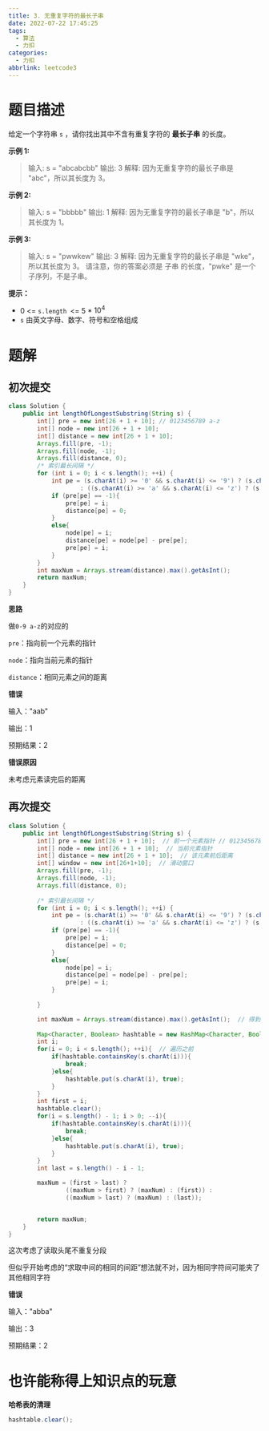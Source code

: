 ```yaml
---
title: 3. 无重复字符的最长子串
date: 2022-07-22 17:45:25
tags: 
  - 算法
  - 力扣
categories:
  - 力扣
abbrlink: leetcode3
---
```


# 题目描述

给定一个字符串 `s` ，请你找出其中不含有重复字符的 **最长子串** 的长度。

**示例 1:**

> 输入: s = "abcabcbb"
> 输出: 3 
> 解释: 因为无重复字符的最长子串是 "abc"，所以其长度为 3。

**示例 2:**

> 输入: s = "bbbbb"
> 输出: 1
> 解释: 因为无重复字符的最长子串是 "b"，所以其长度为 1。

**示例 3:**

> 输入: s = "pwwkew"
> 输出: 3
> 解释: 因为无重复字符的最长子串是 "wke"，所以其长度为 3。
>      请注意，你的答案必须是 子串 的长度，"pwke" 是一个子序列，不是子串。

**提示：**

- 0 <= `s.length `<= 5 * $10^4$
- `s` 由英文字母、数字、符号和空格组成

# 题解

## 初次提交

```java
class Solution {
    public int lengthOfLongestSubstring(String s) {
        int[] pre = new int[26 + 1 + 10]; // 0123456789 a-z
        int[] node = new int[26 + 1 + 10];
        int[] distance = new int[26 + 1 + 10];
        Arrays.fill(pre, -1);
        Arrays.fill(node, -1);
        Arrays.fill(distance, 0);
        /* 索引最长间隔 */
        for (int i = 0; i < s.length(); ++i) {
            int pe = (s.charAt(i) >= '0' && s.charAt(i) <= '9') ? (s.charAt(i) - 48)
                    : ((s.charAt(i) >= 'a' && s.charAt(i) <= 'z') ? (s.charAt(i) - 97 + 11) : (s.charAt(i) - 32 + 10)); // 对应填充位置
            if (pre[pe] == -1){
                pre[pe] = i;
                distance[pe] = 0;
            }
            else{
                node[pe] = i;
                distance[pe] = node[pe] - pre[pe];
                pre[pe] = i;
            }
        }
        int maxNum = Arrays.stream(distance).max().getAsInt();
        return maxNum;
    }
}
```

**思路**

做`0-9 a-z`的对应的

`pre`：指向前一个元素的指针

`node`：指向当前元素的指针

`distance`：相同元素之间的距离

**错误**

输入："aab"

输出：1

预期结果：2

**错误原因**

未考虑元素读完后的距离

## 再次提交

```java
class Solution {
    public int lengthOfLongestSubstring(String s) {
        int[] pre = new int[26 + 1 + 10];  // 前一个元素指针 // 0123456789 a-z
        int[] node = new int[26 + 1 + 10];  // 当前元素指针
        int[] distance = new int[26 + 1 + 10];  // 该元素前后距离
        int[] window = new int[26+1+10];  // 滑动窗口
        Arrays.fill(pre, -1);
        Arrays.fill(node, -1);
        Arrays.fill(distance, 0);
        
        /* 索引最长间隔 */
        for (int i = 0; i < s.length(); ++i) {
            int pe = (s.charAt(i) >= '0' && s.charAt(i) <= '9') ? (s.charAt(i) - 48)
                    : ((s.charAt(i) >= 'a' && s.charAt(i) <= 'z') ? (s.charAt(i) - 97 + 11) : (s.charAt(i) - 32 + 10)); // 对应填充位置
            if (pre[pe] == -1){
                pre[pe] = i;
                distance[pe] = 0;
            }
            else{
                node[pe] = i;
                distance[pe] = node[pe] - pre[pe];
                pre[pe] = i;
            }
            
        }

        int maxNum = Arrays.stream(distance).max().getAsInt();  // 得到相同元素最大距离
        
        Map<Character, Boolean> hashtable = new HashMap<Character, Boolean>();  // 字符：存在
        int i;
        for(i = 0; i < s.length(); ++i){  // 遍历之前
            if(hashtable.containsKey(s.charAt(i))){
                break;
            }else{
                hashtable.put(s.charAt(i), true);
            }
        }
        int first = i;
        hashtable.clear();
        for(i = s.length() - 1; i > 0; --i){
            if(hashtable.containsKey(s.charAt(i))){
                break;
            }else{
                hashtable.put(s.charAt(i), true);
            }
        }
        int last = s.length() - i - 1;

        maxNum = (first > last) ? 
                ((maxNum > first) ? (maxNum) : (first)) : 
                ((maxNum > last) ? (maxNum) : (last));


        return maxNum;
    }
}
```

这次考虑了读取头尾不重复分段

但似乎开始考虑的“求取中间的相同的间距”想法就不对，因为相同字符间可能夹了其他相同字符

**错误**

输入："abba"

输出：3

预期结果：2

# 也许能称得上知识点的玩意

**哈希表的清理**

```java
hashtable.clear();
```

